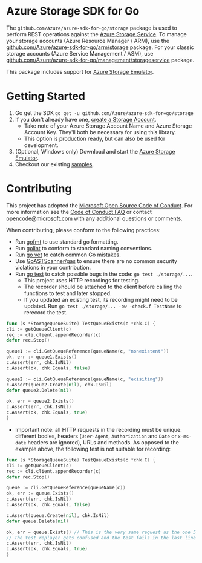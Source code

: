 # Azure Storage SDK for Go

The `github.com/Azure/azure-sdk-for-go/storage` package is used to perform REST operations against the [Azure Storage Service](https://docs.microsoft.com/en-us/azure/storage/). To manage your storage accounts (Azure Resource Manager / ARM), use the [github.com/Azure/azure-sdk-for-go/arm/storage](https://github.com/Azure/azure-sdk-for-go/tree/master/arm/storage) package. For your classic storage accounts (Azure Service Management / ASM), use [github.com/Azure/azure-sdk-for-go/management/storageservice](https://github.com/Azure/azure-sdk-for-go/tree/master/management/storageservice) package.

This package includes support for [Azure Storage Emulator](https://azure.microsoft.com/documentation/articles/storage-use-emulator/).

# Getting Started

 1. Go get the SDK `go get -u github.com/Azure/azure-sdk-for=go/storage`
 1. If you don't already have one, [create a Storage Account](https://docs.microsoft.com/en-us/azure/storage/storage-create-storage-account).
      - Take note of your Azure Storage Account Name and Azure Storage Account Key. They'll both be necessary for using this library.
      - This option is production ready, but can also be used for development.
 1. (Optional, Windows only) Download and start the [Azure Storage Emulator](https://azure.microsoft.com/documentation/articles/storage-use-emulator/).
 1. Checkout our existing [samples](https://github.com/Azure-Samples?q=Storage&language=go).

# Contributing

This project has adopted the [Microsoft Open Source Code of Conduct](https://opensource.microsoft.com/codeofconduct/). For more information see the [Code of Conduct FAQ](https://opensource.microsoft.com/codeofconduct/faq/) or contact [opencode@microsoft.com](mailto:opencode@microsoft.com) with any additional questions or comments.

When contributing, please conform to the following practices:
 - Run [gofmt](https://golang.org/cmd/gofmt/) to use standard go formatting.
 - Run [golint](https://github.com/golang/lint) to conform to standard naming conventions.
 - Run [go vet](https://golang.org/cmd/vet/) to catch common Go mistakes.
 - Use [GoASTScanner/gas](https://github.com/GoASTScanner/gas) to ensure there are no common security violations in your contribution.
 - Run [go test](https://golang.org/cmd/go/#hdr-Test_packages) to catch possible bugs in the code: `go test ./storage/...`.
   - This project uses HTTP recordings for testing.
   - The recorder should be attached to the client before calling the functions to test and later stopped.
   - If you updated an existing test, its recording might need to be updated. Run `go test ./storage/... -ow -check.f TestName` to rerecord the test.

``` go
func (s *StorageQueueSuite) TestQueueExists(c *chk.C) {
cli := getQueueClient(c)
rec := cli.client.appendRecorder(c)
defer rec.Stop()

queue1 := cli.GetQueueReference(queueName(c, "nonexistent"))
ok, err := queue1.Exists()
c.Assert(err, chk.IsNil)
c.Assert(ok, chk.Equals, false)

queue2 := cli.GetQueueReference(queueName(c, "exisiting"))
c.Assert(queue2.Create(nil), chk.IsNil)
defer queue2.Delete(nil)

ok, err = queue2.Exists()
c.Assert(err, chk.IsNil)
c.Assert(ok, chk.Equals, true)
}
```

   - Important note: all HTTP requests in the recording must be unique: different bodies, headers (`User-Agent`, `Authorization` and `Date` or `x-ms-date` headers are ignored), URLs and methods. As opposed to the example above, the following test is not suitable for recording:

``` go
func (s *StorageQueueSuite) TestQueueExists(c *chk.C) {
cli := getQueueClient(c)
rec := cli.client.appendRecorder(c)
defer rec.Stop()

queue := cli.GetQueueReference(queueName(c))
ok, err := queue.Exists()
c.Assert(err, chk.IsNil)
c.Assert(ok, chk.Equals, false)

c.Assert(queue.Create(nil), chk.IsNil)
defer queue.Delete(nil)

ok, err = queue.Exists() // This is the very same request as the one 5 lines above
// The test replayer gets confused and the test fails in the last line
c.Assert(err, chk.IsNil)
c.Assert(ok, chk.Equals, true)
}
```